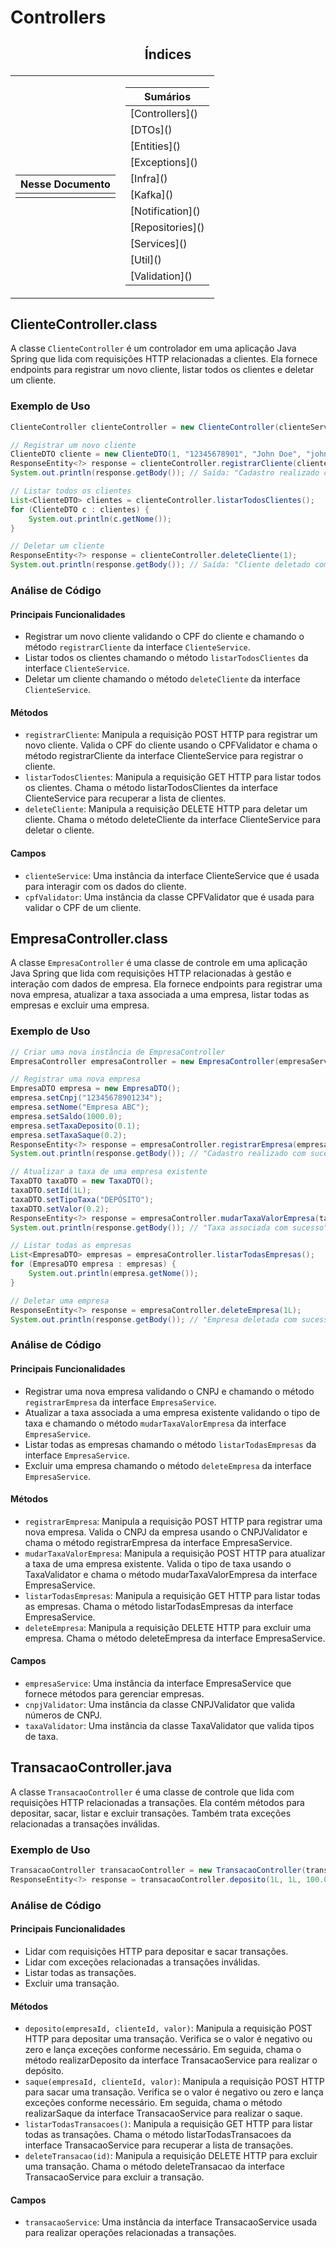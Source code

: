 # Controllers

## <p align="center"> Índices </p>

<table style="margin-left:auto; margin-right:auto;">
    <tr>
        <td>
            <table>
                <thead>
                    <tr><th>Nesse Documento</th></tr>
                </thead>
                <tbody>
                    <tr><td></td></tr>
                </tbody>
            </table>
        </td>
        <td>
            <table>
                <thead>
                    <tr><th>Sumários</th></tr>
                </thead>
                <tbody>
                    <tr><td>[Controllers]()</td></tr>
                    <tr><td>[DTOs]()</td></tr>
                    <tr><td>[Entities]()</td></tr>
                    <tr><td>[Exceptions]()</td></tr>
                    <tr><td>[Infra]()</td></tr>
                    <tr><td>[Kafka]()</td></tr>
                    <tr><td>[Notification]()</td></tr>
                    <tr><td>[Repositories]()</td></tr>
                    <tr><td>[Services]()</td></tr>
                    <tr><td>[Util]()</td></tr>
                    <tr><td>[Validation]()</td></tr>
                </tbody>
            </table>
        </td>
    </tr>
</table>

## ClienteController.class

A classe `ClienteController` é um controlador em uma aplicação Java Spring que lida com requisições HTTP relacionadas a clientes. Ela fornece endpoints para registrar um novo cliente, listar todos os clientes e deletar um cliente.

### Exemplo de Uso

```java
ClienteController clienteController = new ClienteController(clienteService, cpfValidator);

// Registrar um novo cliente
ClienteDTO cliente = new ClienteDTO(1, "12345678901", "John Doe", "johndoe@example.com", 100.0);
ResponseEntity<?> response = clienteController.registrarCliente(cliente);
System.out.println(response.getBody()); // Saída: "Cadastro realizado com sucesso!"

// Listar todos os clientes
List<ClienteDTO> clientes = clienteController.listarTodosClientes();
for (ClienteDTO c : clientes) {
    System.out.println(c.getNome());
}

// Deletar um cliente
ResponseEntity<?> response = clienteController.deleteCliente(1);
System.out.println(response.getBody()); // Saída: "Cliente deletado com sucesso!"
```

### Análise de Código

#### Principais Funcionalidades

- Registrar um novo cliente validando o CPF do cliente e chamando o método `registrarCliente` da interface `ClienteService`.
- Listar todos os clientes chamando o método `listarTodosClientes` da interface `ClienteService`.
- Deletar um cliente chamando o método `deleteCliente` da interface `ClienteService`.

#### Métodos

- `registrarCliente`: Manipula a requisição POST HTTP para registrar um novo cliente. Valida o CPF do cliente usando o CPFValidator e chama o método registrarCliente da interface ClienteService para registrar o cliente.
- `listarTodosClientes`: Manipula a requisição GET HTTP para listar todos os clientes. Chama o método listarTodosClientes da interface ClienteService para recuperar a lista de clientes.
- `deleteCliente`: Manipula a requisição DELETE HTTP para deletar um cliente. Chama o método deleteCliente da interface ClienteService para deletar o cliente.

#### Campos

- `clienteService`: Uma instância da interface ClienteService que é usada para interagir com os dados do cliente.
- `cpfValidator`: Uma instância da classe CPFValidator que é usada para validar o CPF de um cliente.

## EmpresaController.class

A classe `EmpresaController` é uma classe de controle em uma aplicação Java Spring que lida com requisições HTTP relacionadas à gestão e interação com dados de empresa. Ela fornece endpoints para registrar uma nova empresa, atualizar a taxa associada a uma empresa, listar todas as empresas e excluir uma empresa.

### Exemplo de Uso

```java
// Criar uma nova instância de EmpresaController
EmpresaController empresaController = new EmpresaController(empresaService, cnpjValidator, taxaValidator);

// Registrar uma nova empresa
EmpresaDTO empresa = new EmpresaDTO();
empresa.setCnpj("12345678901234");
empresa.setNome("Empresa ABC");
empresa.setSaldo(1000.0);
empresa.setTaxaDeposito(0.1);
empresa.setTaxaSaque(0.2);
ResponseEntity<?> response = empresaController.registrarEmpresa(empresa);
System.out.println(response.getBody()); // "Cadastro realizado com sucesso!"

// Atualizar a taxa de uma empresa existente
TaxaDTO taxaDTO = new TaxaDTO();
taxaDTO.setId(1L);
taxaDTO.setTipoTaxa("DEPÓSITO");
taxaDTO.setValor(0.2);
ResponseEntity<?> response = empresaController.mudarTaxaValorEmpresa(taxaDTO);
System.out.println(response.getBody()); // "Taxa associada com sucesso"

// Listar todas as empresas
List<EmpresaDTO> empresas = empresaController.listarTodasEmpresas();
for (EmpresaDTO empresa : empresas) {
    System.out.println(empresa.getNome());
}

// Deletar uma empresa
ResponseEntity<?> response = empresaController.deleteEmpresa(1L);
System.out.println(response.getBody()); // "Empresa deletada com sucesso!"
```

### Análise de Código

#### Principais Funcionalidades

- Registrar uma nova empresa validando o CNPJ e chamando o método `registrarEmpresa` da interface `EmpresaService`.
- Atualizar a taxa associada a uma empresa existente validando o tipo de taxa e chamando o método `mudarTaxaValorEmpresa` da interface `EmpresaService`.
- Listar todas as empresas chamando o método `listarTodasEmpresas` da interface `EmpresaService`.
- Excluir uma empresa chamando o método `deleteEmpresa` da interface `EmpresaService`.

#### Métodos

- `registrarEmpresa`: Manipula a requisição POST HTTP para registrar uma nova empresa. Valida o CNPJ da empresa usando o CNPJValidator e chama o método registrarEmpresa da interface EmpresaService.
- `mudarTaxaValorEmpresa`: Manipula a requisição POST HTTP para atualizar a taxa de uma empresa existente. Valida o tipo de taxa usando o TaxaValidator e chama o método mudarTaxaValorEmpresa da interface EmpresaService.
- `listarTodasEmpresas`: Manipula a requisição GET HTTP para listar todas as empresas. Chama o método listarTodasEmpresas da interface EmpresaService.
- `deleteEmpresa`: Manipula a requisição DELETE HTTP para excluir uma empresa. Chama o método deleteEmpresa da interface EmpresaService.

#### Campos

- `empresaService`: Uma instância da interface EmpresaService que fornece métodos para gerenciar empresas.
- `cnpjValidator`: Uma instância da classe CNPJValidator que valida números de CNPJ.
- `taxaValidator`: Uma instância da classe TaxaValidator que valida tipos de taxa.

## TransacaoController.java

A classe `TransacaoController` é uma classe de controle que lida com requisições HTTP relacionadas a transações. Ela contém métodos para depositar, sacar, listar e excluir transações. Também trata exceções relacionadas a transações inválidas.

### Exemplo de Uso

```java
TransacaoController transacaoController = new TransacaoController(transacaoService);
ResponseEntity<?> response = transacaoController.deposito(1L, 1L, 100.0);
```

### Análise de Código

#### Principais Funcionalidades

- Lidar com requisições HTTP para depositar e sacar transações.
- Lidar com exceções relacionadas a transações inválidas.
- Listar todas as transações.
- Excluir uma transação.

#### Métodos

- `deposito(empresaId, clienteId, valor)`: Manipula a requisição POST HTTP para depositar uma transação. Verifica se o valor é negativo ou zero e lança exceções conforme necessário. Em seguida, chama o método realizarDeposito da interface TransacaoService para realizar o depósito.
- `saque(empresaId, clienteId, valor)`: Manipula a requisição POST HTTP para sacar uma transação. Verifica se o valor é negativo ou zero e lança exceções conforme necessário. Em seguida, chama o método realizarSaque da interface TransacaoService para realizar o saque.
- `listarTodasTransacoes()`: Manipula a requisição GET HTTP para listar todas as transações. Chama o método listarTodasTransacoes da interface TransacaoService para recuperar a lista de transações.
- `deleteTransacao(id)`: Manipula a requisição DELETE HTTP para excluir uma transação. Chama o método deleteTransacao da interface TransacaoService para excluir a transação.

#### Campos

- `transacaoService`: Uma instância da interface TransacaoService usada para realizar operações relacionadas a transações.